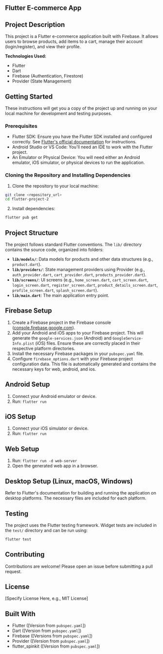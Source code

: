 ## Flutter E-commerce App

## Project Description

This project is a Flutter e-commerce application built with Firebase. It allows users to browse products, add items to a cart, manage their account (login/register), and view their profile.

**Technologies Used:**

* Flutter
* Dart
* Firebase (Authentication, Firestore)
* Provider (State Management)


## Getting Started

These instructions will get you a copy of the project up and running on your local machine for development and testing purposes.

### Prerequisites

* Flutter SDK:  Ensure you have the Flutter SDK installed and configured correctly. See [Flutter's official documentation](https://flutter.dev/docs/get-started/install) for instructions.
* Android Studio or VS Code: You'll need an IDE to work with the Flutter project.
* An Emulator or Physical Device: You will need either an Android emulator, iOS simulator, or physical devices to run the application.


### Cloning the Repository and Installing Dependencies

1. Clone the repository to your local machine:

```bash
git clone <repository_url>
cd flutter-project-2
```

2. Install dependencies:

```bash
flutter pub get
```

## Project Structure

The project follows standard Flutter conventions. The `lib/` directory contains the source code, organized into folders:

* **`lib/models/`**: Data models for products and other data structures (e.g., `product.dart`).
* **`lib/providers/`**: State management providers using Provider (e.g., `auth_provider.dart`, `cart_provider.dart`, `products_provider.dart`).
* **`lib/screens/`**: UI screens (e.g., `home_screen.dart`, `cart_screen.dart`, `login_screen.dart`, `register_screen.dart`, `product_details_screen.dart`, `profile_screen.dart`, `splash_screen.dart`).
* **`lib/main.dart`**: The main application entry point.


## Firebase Setup

1. Create a Firebase project in the Firebase console ([console.firebase.google.com](console.firebase.google.com)).
2. Add your Android and iOS apps to your Firebase project. This will generate the `google-services.json` (Android) and `GoogleService-Info.plist` (iOS) files.  Ensure these are correctly placed in their respective platform directories.
3. Install the necessary Firebase packages in your `pubspec.yaml` file.
4. Configure `firebase_options.dart` with your Firebase project configuration data.  This file is automatically generated and contains the necessary keys for web, android, and ios.

## Android Setup

1. Connect your Android emulator or device.
2. Run: `flutter run`


## iOS Setup

1. Connect your iOS simulator or device.
2. Run: `flutter run`


## Web Setup

1. Run: `flutter run -d web-server`
2. Open the generated web app in a browser.


## Desktop Setup (Linux, macOS, Windows)

Refer to Flutter's documentation for building and running the application on desktop platforms.  The necessary files are included for each platform.


## Testing

The project uses the Flutter testing framework.  Widget tests are included in the `test/` directory and can be run using:

```bash
flutter test
```

## Contributing

Contributions are welcome! Please open an issue before submitting a pull request.


## License

[Specify License Here, e.g., MIT License]

## Built With

* Flutter ([Version from `pubspec.yaml`])
* Dart ([Version from `pubspec.yaml`])
* Firebase ([Versions from `pubspec.yaml`])
* Provider ([Version from `pubspec.yaml`])
* flutter_spinkit ([Version from `pubspec.yaml`])

